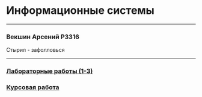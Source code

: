 # Информационные системы

----

### Векшин Арсений P3316
Стырил - зафолловься

---

### [Лабораторные работы (1-3)](https://github.com/ArsenyVekshin/ITMO/tree/master/IS/lab1/)
### [Курсовая работа](https://github.com/ArsenyVekshin/SmartTasker)


